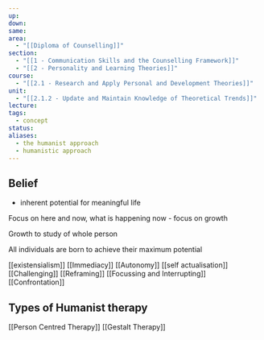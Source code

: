 ```yaml
---
up: 
down: 
same: 
area:
  - "[[Diploma of Counselling]]"
section:
  - "[[1 - Communication Skills and the Counselling Framework]]"
  - "[[2 - Personality and Learning Theories]]"
course:
  - "[[2.1 - Research and Apply Personal and Development Theories]]"
unit:
  - "[[2.1.2 - Update and Maintain Knowledge of Theoretical Trends]]"
lecture: 
tags:
  - concept
status: 
aliases:
  - the humanist approach
  - humanistic approach
---
```

## Belief
- inherent potential for meaningful life

Focus on here and now, what is happening now - focus on growth

Growth to study of whole person

All individuals are born to achieve their maximum potential

[[existensialism]]
[[Immediacy]]
[[Autonomy]]
[[self actualisation]]
[[Challenging]]
[[Reframing]]
[[Focussing and Interrupting]]
[[Confrontation]]

## Types of Humanist therapy
[[Person Centred Therapy]]
[[Gestalt Therapy]]

